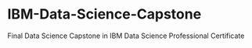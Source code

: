 # IBM-Data-Science-Capstone
Final Data Science Capstone in IBM Data Science Professional Certificate
